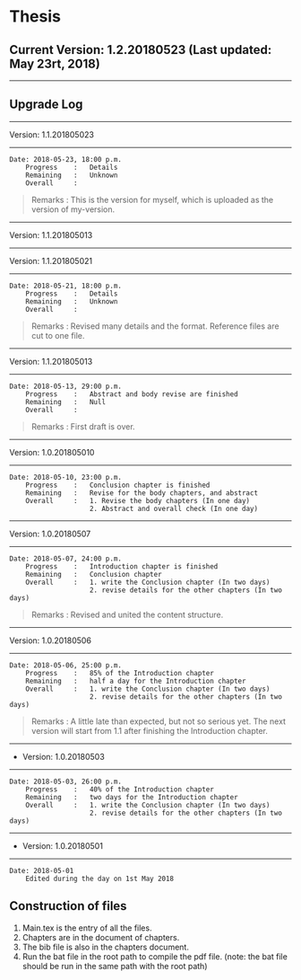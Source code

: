 # Thesis

## Current Version: 1.2.20180523 (Last updated: May 23rt, 2018)

---

## Upgrade Log

---

 Version: 1.1.201805023

---
    Date: 2018-05-23, 18:00 p.m.
        Progress    :   Details
        Remaining   :   Unknown
        Overall     :
>Remarks : This is the version for myself, which is uploaded as the version of my-version.
---

 Version: 1.1.201805013

---

 Version: 1.1.201805021

---
    Date: 2018-05-21, 18:00 p.m.
        Progress    :   Details
        Remaining   :   Unknown
        Overall     :
>Remarks : Revised many details and the format. Reference files are cut to one file.
---

 Version: 1.1.201805013

---
    Date: 2018-05-13, 29:00 p.m.
        Progress    :   Abstract and body revise are finished
        Remaining   :   Null
        Overall     :
>Remarks : First draft is over.
---

 Version: 1.0.201805010

---
    Date: 2018-05-10, 23:00 p.m.
        Progress    :   Conclusion chapter is finished
        Remaining   :   Revise for the body chapters, and abstract
        Overall     :   1. Revise the body chapters (In one day)
                        2. Abstract and overall check (In one day)

---

 Version: 1.0.20180507

---
    Date: 2018-05-07, 24:00 p.m.
        Progress    :   Introduction chapter is finished
        Remaining   :   Conclusion chapter
        Overall     :   1. write the Conclusion chapter (In two days)
                        2. revise details for the other chapters (In two days)
>Remarks : Revised and united the content structure.

---

 Version: 1.0.20180506

---
    Date: 2018-05-06, 25:00 p.m.
        Progress    :   85% of the Introduction chapter
        Remaining   :   half a day for the Introduction chapter
        Overall     :   1. write the Conclusion chapter (In two days)
                        2. revise details for the other chapters (In two days)
>Remarks : A little late than expected, but not so serious yet. The next version will start from 1.1 after finishing the Introduction chapter.

---

- Version: 1.0.20180503

---
    Date: 2018-05-03, 26:00 p.m.
        Progress    :   40% of the Introduction chapter
        Remaining   :   two days for the Introduction chapter
        Overall     :   1. write the Conclusion chapter (In two days)
                        2. revise details for the other chapters (In two days)

---

- Version: 1.0.20180501

---

    Date: 2018-05-01
        Edited during the day on 1st May 2018

## Construction of files

1. Main.tex is the entry of all the files.
2. Chapters are in the document of chapters.
3. The bib file is also in the chapters document.
4. Run the bat file in the root path to compile the pdf file. (note: the bat file should be run in the same path with the root path)